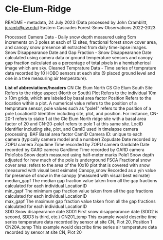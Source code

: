 # Cle-Elum-Ridge
README - metadata, 24 July 2023 (Data processed by John Cramblitt, jcramb@uw.edu)
Eastern Cascades Forest-Snow Observations 2022-2023


Processed Camera Data - Daily snow depth measured using 5cm increments on 3 poles at each of 12 sites, fractional forest snow cover area, and canopy snow 		presence all extracted from daily time-lapse images.  
Snow Disappearance Date and Gap Fraction - Snow Disappearance Date calculated using camera data or ground temperature sensors and canopy gap fraction 			calculated as a percentage of total pixels in a hemispherical image which are sky. 
Cleaned Temprature Data - Time series of temprature data recorded by 10 HOBO sensors at each site (9 placed ground level and one in a tree measuring air 		temperature).


**List of abbreviations/headers**
CN		        Cle Elum North
CS		        Cle Elum South 
Site		      Refers to the ridge aspect (North or South)
Plot		      Refers to the individual 10m x 10m grids, which are labeled by basal area factor
Position	    Refers to the location within a plot. A numerical value refers to the position of a temprature sensor, pole values such as 				"pole1" refers to the position of a pole
LocationID	  Identifier including site, plot, and position. For instance, CN-20-1 refers to stake 1 at the Cle Elum North ridge site 				with a basal area factor of 20 and CN-20-pole1 refers to pole 1 at this same site. 
LocID		      Identifier including site, plot, and CamID used in timelapse camera processing.
BAF		        Basal area factor
CamID		      Camera ID: unique to each camera (typically camera model and a number)
Zopudate	    Date recorded by ZOPU camera 
Zoputime	    Time recorded by ZOPU camera
Garddate	    Date recorded by GARD camera
Gardtime	    Time recorded by GARD camera
Pole1obs	    Snow depth measured using half-meter marks 
Pole1		      Snow depth adjusted for how much of the pole is underground 
FSCA		      Fractional snow cover area: refers to the area of the 10x10 plot that is covered with snow (measured with visual best esimate)
Canopy_snow	  Recorded as a y/n value for presence of snow in the canopy (measured with visual best esimate)
median_gapf	  The median gap fraction value taken from all the gap fractions calculated for each individual LocationID   
min_gapf	    The minimum gap fraction value taken from all the gap fractions calculated for each individual LocationID  
max_gapf	    The maximum gap fraction value taken from all the gap fractions calculated for each individual LocationID  
SDD		        Snow disapearance date
SDD1		      First snow disappearance date (SDD2 is second, SDD3 is third, etc.)
CN201_temp	  This example would describe time series temperature data recorded by sensor at site CN, Plot 20, Position 1
CN20A_temp	  This example would describe time series air temperature data recorded by sensor at site CN, Plot 20


